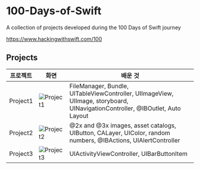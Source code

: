 # 100-Days-of-Swift
A collection of projects developed during the 100 Days of Swift journey

https://www.hackingwithswift.com/100

## Projects

|프로젝트|화면|배운 것|
|---|---|---|
|Project1|![Project1](https://github.com/JH713/100-Days-of-Swift/assets/86519350/bc8482d9-0560-4f0c-bc8d-f33885682732)|FileManager, Bundle, UITableViewController, UIImageView, UIImage, storyboard, UINavigationController, @IBOutlet, Auto Layout|
|Project2|![Project2](https://github.com/JH713/100-Days-of-Swift/assets/86519350/6d72daf0-57f6-4a0a-b5c1-79e90da2edc6)|@2x and @3x images, asset catalogs, UIButton, CALayer, UIColor, random numbers, @IBActions, UIAlertController|
|Project3|![Project3](https://github.com/JH713/100-Days-of-Swift/assets/86519350/5440e4ba-ca13-43ff-a6c8-eaddfd206e57)|UIActivityViewController, UIBarButtonItem|



